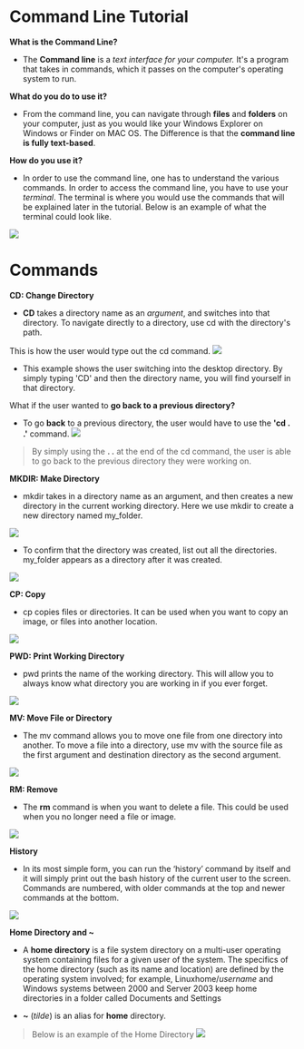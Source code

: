 # Command Line Tutorial 

**What is the Command Line?**

- The **Command line** is a *text interface for your computer.* It's a program that takes in commands, which it passes on the computer's operating system to run. 

**What do you do to use it?**

- From the command line, you can navigate through **files** and **folders** on your computer, just as you would like your Windows Explorer on Windows or Finder on MAC OS. The Difference is that the **command line is fully text-based**. 

**How do you use it?**

- In order to use the command line, one has to understand the various commands. In order to access the command line, you have to use your *terminal*. The terminal is where you would use the commands that will be explained later in the tutorial. Below is an example of what the terminal could look like. 

![](https://lh3.googleusercontent.com/UMl_LOhLP3WklhOXK0-RfWzC0_yAw7Jid0HcN3V0F26besFzsvGPgcZdGOwpopECjw8QPMEpGwk)


# Commands

**CD: Change Directory**

-  **CD** takes a directory name as an *argument*, and switches into that directory. To navigate directly to a directory, use cd with the directory's path. 

This is how the user would type out the cd command.
![](https://lh3.googleusercontent.com/_RvDc12BRvqAFNf9Z4xXxRL7ff9qYYTdsZIwqSJHOWpCNNgzqj2XeoWZfC8Z_X6Cx-zEGps_WHs)

- This example shows the user switching into the desktop directory. By simply typing 'CD' and then the directory name, you will find yourself in that directory.

What if the user wanted to **go back to a previous directory?**

- To go **back** to a previous directory, the user would have to use the **'cd . .'** command.
![](https://lh3.googleusercontent.com/Ipe9KEb7jEVsbX7gkjmtuTAu6UNX997BbS-qIhE2fUws-qerNtp4P2GU8ZggXA_nb_lhsEid_84)

> By simply using the **. .** at the end of the cd command, the user is able to go back to the previous directory they were working on.

**MKDIR: Make Directory**

- mkdir takes in a directory name as an argument, and then creates a new directory in the current working directory. Here we use mkdir to create a new directory named my_folder.

![](https://lh3.googleusercontent.com/34TUZFlCxuJen9pImaStzibxjqai2L6ctT7LbpRMuRfG8OqE7MLUSBgQC_VK6V2AtwIyp2Az3u8)

- To confirm that the directory was created, list out all the directories. my_folder appears as a directory after it was created.

![](https://lh3.googleusercontent.com/UD3KAUSwneWerKpy93bWbVbQZyxPpBMvG3z_FEbr_v4SuIIG3fzMseUredmoa_yVNl1O6h-6Qug)



**CP: Copy**


- cp copies files or directories. It can be used when you want to copy an image, or files into another location.

![](https://lh3.googleusercontent.com/_aZrFdE8saPIur72c-4FdOftahh-gtbwtaZX_P9ookw-mGdUeKOSWuGDU2XeNWch-sPWPIdgKNQ)

**PWD:  Print Working Directory**
- pwd prints the name of the working directory. This will allow you to always know what directory you are working in if you ever forget.

![](https://lh3.googleusercontent.com/lvqGdMFOlUL6gr7LG81yXNEWIWBEu_fIcYaD7mAwLZvutBGng9BCM90lh0pzZb4aksyEXTwvaAk)



**MV: Move File or Directory**

* The mv command allows you to move one file from one directory into another. To move a file into a directory, use mv with the source file as the first argument and destination directory as the second argument.

![](https://lh3.googleusercontent.com/SJtZvaheRfpkNEk0V9yJV-glUWzxMT1kwE2-CyHq5HTeZj6DYS5bOzyUzhTRklytaQVw5A9hvjU)


**RM: Remove**

- The **rm** command is when you want to delete a file. This could be used when you no longer need a file or image.

![](https://lh3.googleusercontent.com/90yEzwYotZzyH59OxiIwZCxW3jKEogexBoVCLIv6h5m_KK414j8I47NejRVXxWaDIsniHW9scqY)

**History**

- In its most simple form, you can run the ‘history’ command by itself and it will simply print out the bash history of the current user to the screen. Commands are numbered, with older commands at the top and newer commands at the bottom.

![](https://lh3.googleusercontent.com/f8C6ss1KanuLDF8PJjLZtCdszSsDgfYFvt2buaAC6h6-HMFgJh22v5l84OTkZTyS3Nj3IPXb-hY)


**Home Directory and ~**

- A **home directory** is a file system directory on a multi-user operating system containing files for a given user of the system. The specifics of the home directory (such as its name and location) are defined by the operating system involved; for example, Linuxhome/*username* and Windows systems between 2000 and Server 2003 keep home directories in a folder called Documents and Settings

- **~** (_tilde_) is an alias for **home** directory.
> Below is an example of the Home Directory 
![](https://lh3.googleusercontent.com/MZk_xav5aUQIs8E7MQvWh338MVEOIRsgnw6eekstU5hgHt0O5V5rvgKeQJY61fw74fxfaqjnD9M)  
